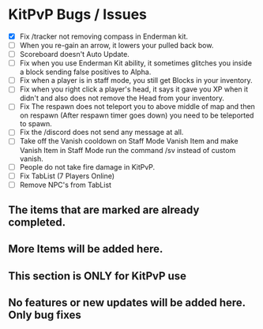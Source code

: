 
# KitPvP Bugs / Issues

- [X] Fix /tracker not removing compass in Enderman kit.
- [ ] When you re-gain an arrow, it lowers your pulled back bow.
- [ ] Scoreboard doesn't Auto Update.
- [ ] Fix when you use Enderman Kit ability, it sometimes glitches you inside a block sending false positives to Alpha.
- [ ] Fix when a player is in staff mode, you still get Blocks in your inventory.
- [ ] Fix when you right click a player's head, it says it gave you XP when it didn't and also does not remove the Head from your inventory.
- [ ] Fix The respawn does not teleport you to above middle of map and then on respawn (After respawn timer goes down) you need to be teleported to spawn.
- [ ] Fix the /discord does not send any message at all.
- [ ] Take off the Vanish cooldown on Staff Mode Vanish Item and make Vanish Item in Staff Mode run the command /sv instead of custom vanish.
- [ ] People do not take fire damage in KitPvP.
- [ ] Fix TabList (7 Players Online)
- [ ] Remove NPC's from TabList

## The items that are marked are already completed.
## More Items will be added here.
## This section is ONLY for KitPvP use
## No features or new updates will be added here. Only bug fixes
